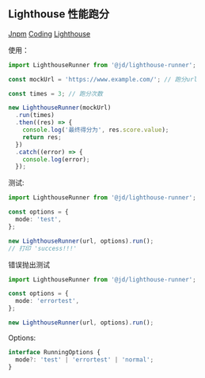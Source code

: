 ## Lighthouse 性能跑分

[Jnpm](http://npm.m.jd.com/package/@jd/lighthouse-runner)
[Coding](http://coding.jd.com/heyunhao1/lighthouse-runner/)
[Lighthouse](https://github.com/GoogleChrome/lighthouse)

使用：

```typescript
import LighthouseRunner from '@jd/lighthouse-runner';

const mockUrl = 'https://www.example.com/'; // 跑分url

const times = 3; // 跑分次数

new LighthouseRunner(mockUrl)
  .run(times)
  .then((res) => {
    console.log('最终得分为', res.score.value);
    return res;
  })
  .catch((error) => {
    console.log(error);
  });
```

测试:

```typescript
import LighthouseRunner from '@jd/lighthouse-runner';

const options = {
  mode: 'test',
};

new LighthouseRunner(url, options).run();
// 打印 'success!!!'
```

错误抛出测试

```typescript
import LighthouseRunner from '@jd/lighthouse-runner';

const options = {
  mode: 'errortest',
};

new LighthouseRunner(url, options).run();
```
Options:
```typescript
interface RunningOptions {
  mode?: 'test' | 'errortest' | 'normal';
}
```
